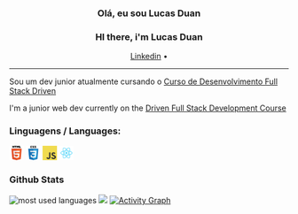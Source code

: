 <!-- Heading -->
<h3 align="center">Olá, eu sou Lucas Duan</h3>
<h3 align="center">HI there, i'm Lucas Duan</h3>

<p align="center">
  <a href="https://www.linkedin.com/in/lucas-duan-aab21a257/">Linkedin</a> •
</p>

---
Sou um dev junior atualmente cursando o [Curso de Desenvolvimento Full Stack Driven](https://www.driven.com.br/)

I'm a junior web dev currently on the [Driven Full Stack Development Course](https://www.driven.com.br/)

<div>
 
### Linguagens / Languages: 
  
<img alt="HTML5" width="26px" src="https://raw.githubusercontent.com/github/explore/80688e429a7d4ef2fca1e82350fe8e3517d3494d/topics/html/html.png" />
<img alt="CSS3" width="26px" src="https://raw.githubusercontent.com/github/explore/80688e429a7d4ef2fca1e82350fe8e3517d3494d/topics/css/css.png" />
<img alt="JavaScript" width="26px" src="https://raw.githubusercontent.com/github/explore/80688e429a7d4ef2fca1e82350fe8e3517d3494d/topics/javascript/javascript.png" />
<img alt="React" width="26px" src="https://raw.githubusercontent.com/github/explore/80688e429a7d4ef2fca1e82350fe8e3517d3494d/topics/react/react.png" />

  
</div>


 <div>
  <h3>Github Stats </img src = "https://i.pinimg.com/originals/65/c4/f4/65c4f452571be1261e9c623f7da488ac.gif" width = 35px> </h3>
  <div>
     <img src="https://github-readme-stats.vercel.app/api/top-langs?username=duanzin&langs_count=10&show_icons=true&locale=en&layout=compact&theme=radical" alt="most used languages" height="192px"  width="425px"/>
    <img src="https://github-readme-stats.anuraghazra1.vercel.app/api?username=duanzin&show_icons=true&theme=radical" width="425px"/>
    <a href="https://github.com/duanzin/"><img alt="Activity Graph" src="https://activity-graph.herokuapp.com/graph?username=duanzin&custom_title=Lucas%20Contribution%20Graph&theme=react-dark" /></a>
  </div>
</div>

